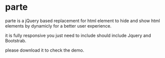 # parte
parte is a jQuery based replacement for html element to hide and show html elements by dynamicly for a better user experience.

it is fully responsive you just need to include should include Jquery and Bootstrab.

please download it to check the demo.


